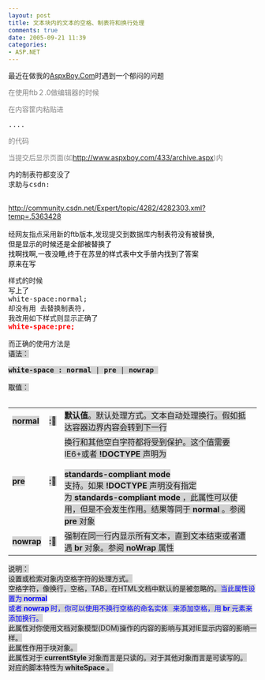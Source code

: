 ```yaml
---
layout: post
title: 文本块内的文本的空格、制表符和换行处理
comments: true
date: 2005-09-21 11:39
categories:
- ASP.NET
---
```


<p>最近在做我的<a href="http://www.aspxboy.com/">AspxBoy.Com</a>时遇到一个郁闷的问题<br /></p>
<div><font style="BACKGROUND-COLOR: #ffffff" color="#808080">在使用ftb２.0做编辑器的时候</font></div>
<div>
<p><font style="BACKGROUND-COLOR: #ffffff" color="#808080">在内容筐内粘贴进</font></p>
<pre>....</pre>
<p></p>
</div>
<div><font style="BACKGROUND-COLOR: #ffffff" color="#808080">的代码</font></div>
<div>
<p><font style="BACKGROUND-COLOR: #ffffff" color="#808080">当提交后显示页面(如<a href="http://www.aspxboy.com/433/archive.aspx">http://www.aspxboy.com/433/archive.aspx</a>)内</font></p>
<pre>内的制表符都变没了<br />求助与csdn:<br /><br /></pre>
</div>
<p><a title="http://community.csdn.net/Expert/topic/4282/4282303.xml?temp=.5363428" href="http://community.csdn.net/Expert/topic/4282/4282303.xml?temp=.5363428">http://community.csdn.net/Expert/topic/4282/4282303.xml?temp=.5363428</a><br /><br />经网友指点采用新的ftb版本,发现提交到数据库内<font color="#000000">制表符没有被替换,<br />但是显示的时候还是全部被替换了<br />找啊找啊,一夜没睡,终于在</font><font color="#000000">苏昱的样式表中文手册内找到了答案<br />原来在写</font></p>
<pre>样式的时候<br />写上了<br />white-space:normal;<br />却没有用 去替换制表符,<br />我改用如下样式则显示正确了<br /><strong><font color="#ff0000">white-space:pre;</font></strong><br /><br />而正确的使用方法是<br /><div class="cssColumnTitle"><font style="BACKGROUND-COLOR: #d3d3d3">语法：</font></div>
<div><font style="BACKGROUND-COLOR: #d3d3d3"><b>white-space : </b><span class="cssDefault"><b>normal</b></span> | <b>pre</b> | <b>nowrap</b> </font></div>
<div class="cssColumnTitle"><font style="BACKGROUND-COLOR: #d3d3d3">取值：</font></div>
</pre>
<table><tbody>
<tr>
<td nowrap><b><font style="BACKGROUND-COLOR: #d3d3d3">normal </font></b></td>
<td nowrap><b><font style="BACKGROUND-COLOR: #d3d3d3">:</font></b></td>
<td><font style="BACKGROUND-COLOR: #d3d3d3"><b>默认值</b>。默认处理方式。文本自动处理换行。假如抵达容器边界内容会转到下一行</font></td>
</tr>
<tr>
<td nowrap><b><font style="BACKGROUND-COLOR: #d3d3d3">pre </font></b></td>
<td nowrap><b><font style="BACKGROUND-COLOR: #d3d3d3">:</font></b></td>
<td><font style="BACKGROUND-COLOR: #d3d3d3">换行和其他空白字符都将受到保护。这个值需要IE6+或者<b> !DOCTYPE </b>声明为<b> <br /><br />standards-compliant mode <br /></b>支持。如果<b> !DOCTYPE </b>声明没有指定<br />为<b> standards-compliant mode </b>，此属性可以使用，但是不会发生作用。结果等同于<b> normal </b>。参阅<b> pre </b>对象</font></td>
</tr>
<tr>
<td nowrap><b><font style="BACKGROUND-COLOR: #d3d3d3">nowrap </font></b></td>
<td nowrap><b><font style="BACKGROUND-COLOR: #d3d3d3">:</font></b></td>
<td><font style="BACKGROUND-COLOR: #d3d3d3">强制在同一行内显示所有文本，直到文本结束或者遭遇<b> br </b>对象。参阅<b> noWrap </b>属性</font></td>
</tr>
</tbody></table>
<div class="cssColumnTitle"><font style="BACKGROUND-COLOR: #d3d3d3">说明：</font></div>
<div><font style="BACKGROUND-COLOR: #d3d3d3">设置或检索对象内空格字符的处理方式。<br />空格字符，像换行，空格，TAB，在HTML文档中默认的是被忽略的。<font color="#0000ff">当此属性设置为<b> normal <br /></b>或者<b> nowrap </b>时，你可以使用不换行空格的命名实体<b>   </b>来添加空格，用<b> br </b>元素来添加换行。<br /></font>此属性对你使用文档对象模型(DOM)操作的内容的影响与其对IE显示内容的影响一样。<br />此属性作用于块对象。<br />此属性对于<b> currentStyle </b>对象而言是只读的。对于其他对象而言是可读写的。<br />对应的脚本特性为<b> whiteSpace </b>。</font></div>				
